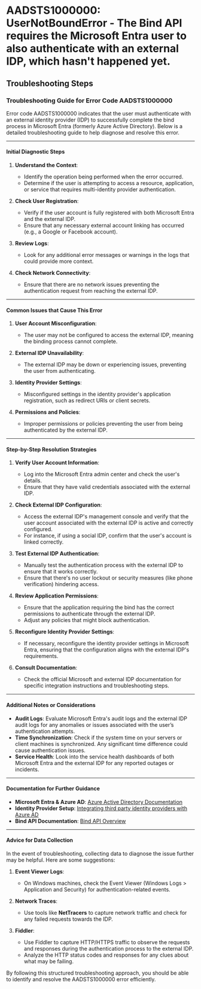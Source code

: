 # AADSTS1000000: UserNotBoundError - The Bind API requires the Microsoft Entra user to also authenticate with an external IDP, which hasn't happened yet.


## Troubleshooting Steps
### Troubleshooting Guide for Error Code AADSTS1000000

Error code AADSTS1000000 indicates that the user must authenticate with an external identity provider (IDP) to successfully complete the bind process in Microsoft Entra (formerly Azure Active Directory). Below is a detailed troubleshooting guide to help diagnose and resolve this error.

---

#### Initial Diagnostic Steps

1. **Understand the Context**:
   - Identify the operation being performed when the error occurred. 
   - Determine if the user is attempting to access a resource, application, or service that requires multi-identity provider authentication.

2. **Check User Registration**:
   - Verify if the user account is fully registered with both Microsoft Entra and the external IDP.
   - Ensure that any necessary external account linking has occurred (e.g., a Google or Facebook account).

3. **Review Logs**:
   - Look for any additional error messages or warnings in the logs that could provide more context.

4. **Check Network Connectivity**:
   - Ensure that there are no network issues preventing the authentication request from reaching the external IDP.

---

#### Common Issues that Cause This Error

1. **User Account Misconfiguration**:
   - The user may not be configured to access the external IDP, meaning the binding process cannot complete.

2. **External IDP Unavailability**:
   - The external IDP may be down or experiencing issues, preventing the user from authenticating.

3. **Identity Provider Settings**:
   - Misconfigured settings in the identity provider's application registration, such as redirect URIs or client secrets.

4. **Permissions and Policies**:
   - Improper permissions or policies preventing the user from being authenticated by the external IDP.

---

#### Step-by-Step Resolution Strategies

1. **Verify User Account Information**:
   - Log into the Microsoft Entra admin center and check the user's details.
   - Ensure that they have valid credentials associated with the external IDP.

2. **Check External IDP Configuration**:
   - Access the external IDP's management console and verify that the user account associated with the external IDP is active and correctly configured.
   - For instance, if using a social IDP, confirm that the user's account is linked correctly.

3. **Test External IDP Authentication**:
   - Manually test the authentication process with the external IDP to ensure that it works correctly.
   - Ensure that there's no user lockout or security measures (like phone verification) hindering access.

4. **Review Application Permissions**:
   - Ensure that the application requiring the bind has the correct permissions to authenticate through the external IDP.
   - Adjust any policies that might block authentication.

5. **Reconfigure Identity Provider Settings**:
   - If necessary, reconfigure the identity provider settings in Microsoft Entra, ensuring that the configuration aligns with the external IDP's requirements.

6. **Consult Documentation**:
   - Check the official Microsoft and external IDP documentation for specific integration instructions and troubleshooting steps.

---

#### Additional Notes or Considerations

- **Audit Logs**: Evaluate Microsoft Entra's audit logs and the external IDP audit logs for any anomalies or issues associated with the user’s authentication attempts.
- **Time Synchronization**: Check if the system time on your servers or client machines is synchronized. Any significant time difference could cause authentication issues.
- **Service Health**: Look into the service health dashboards of both Microsoft Entra and the external IDP for any reported outages or incidents.

---

#### Documentation for Further Guidance

- **Microsoft Entra & Azure AD**: [Azure Active Directory Documentation](https://docs.microsoft.com/en-us/azure/active-directory/)
- **Identity Provider Setup**: [Integrating third party identity providers with Azure AD](https://docs.microsoft.com/en-us/azure/active-directory/develop/identity-provider-protocols)
- **Bind API Documentation**: [Bind API Overview](https://docs.microsoft.com/en-us/azure/active-directory/develop/overview-bind-api)

---

#### Advice for Data Collection

In the event of troubleshooting, collecting data to diagnose the issue further may be helpful. Here are some suggestions:

1. **Event Viewer Logs**:
   - On Windows machines, check the Event Viewer (Windows Logs > Application and Security) for authentication-related events.

2. **Network Traces**:
   - Use tools like **NetTracers** to capture network traffic and check for any failed requests towards the IDP.

3. **Fiddler**:
   - Use Fiddler to capture HTTP/HTTPS traffic to observe the requests and responses during the authentication process to the external IDP.
   - Analyze the HTTP status codes and responses for any clues about what may be failing.

By following this structured troubleshooting approach, you should be able to identify and resolve the AADSTS1000000 error efficiently.